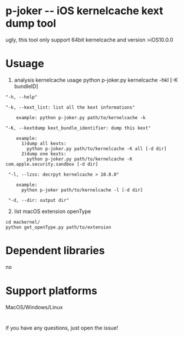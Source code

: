 # p-joker -- iOS kernelcache kext dump tool
  ugly, this tool only support 64bit kernelcache and version >iOS10.0.0
  
# Usuage
  1. analysis kernelcache usage
    python p-joker.py kernelcache -hkl [-K bundleID]
  
    "-h, --help"
    
    "-k, --kext_list: list all the kext informations"
    
        example: python p-joker.py path/to/kernelcache -k
        
    "-K, --kextdump kext_bundle_identifier: dump this kext"
    
        example:
          1)dump all kexts:
            python p-joker.py path/to/kernelcache -K all [-d dir]
          2)dump one kexts:
            python p-joker.py path/to/kernelcache -K com.apple.security.sandbox [-d dir]
            
     "-l, --lzss: decrpyt kernelcache > 10.0.0"
     
        example:
          python p-joker path/to/kernelcache -l [-d dir]
          
     "-d, --dir: output dir"
   
   2. list macOS extension openType
   ```
   cd mackernel/
   python get_openType.py path/to/extension
   ```
   
     
# Dependent libraries
  no

# Support platforms
  MacOS/Windows/Linux
#
if you have any questions, just open the issue!
